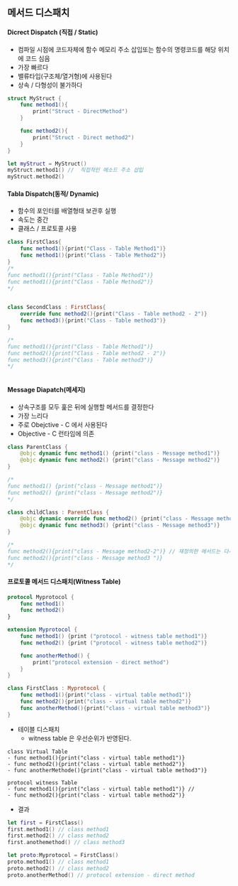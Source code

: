 ## 메서드 디스패치
#### Dicrect Dispatch (직접 / Static)
- 컴파일 시점에 코드자체에 함수 메모리 주소 삽입또는 함수의 명령코드를 해당 위치에 코드 심음
- 가장 빠르다
- 밸류타입(구조체/열거형)에 사용된다
- 상속 / 다형성이 불가하다
```swift
struct MyStruct {
	func method1(){
		print("Struct - DirectMethod")
	}

	func method2(){
		print("Struct - Direct method2")
	}
}

let myStruct = MyStruct()
myStruct.method1() //  직접적인 메소드 주소 삽입
myStruct.method2()

```
#### Tabla Dispatch(동적/ Dynamic)
- 함수의 포인터를 배열형태 보관후 실행
- 속도는 중간
- 클래스 / 프로토콜 사용
```swift
class FirstClass{
	func method1(){print("Class - Table Method1")}
	func method1(){print("Class - Table Method2")}
}
/*
func method1(){print("Class - Table Method1")}
func method1(){print("Class - Table Method2")}
*/


class SecondClass : FirstClass{
	override func method2(){print("Class - Table method2 - 2")}
	func method3(){print("Class - Table method3")}
}

/*
func method1(){print("Class - Table Method1")}
func method2(){print("Class - Table method2 - 2")}
func method3(){print("Class - Table method3")}
*/



```

#### Message Diapatch(메세지)
- 상속구조를 모두 훑은 뒤에 실행할 메서드를 결정한다
- 가장 느리다
- 주로 Obejctive - C 에서 사용된다
- Objective - C  런타임에 의존
```swift
class ParentClass {
	@objc dynamic func method1() {print("class - Message method1")}
	@objc dynamic func method2() {print("class - Message method2")} 
}

/*
func method1() {print("class - Message method1")}
func method2() {print("class - Message method2")} 
*/

class childClass : ParentClass {
	@objc dynamic override func method2() {print("class - Message method2-2")}
	@objc dynamic func method3() {print("class - Message method3")} 
}

/*
func method2(){print("class - Message method2-2")} // 재정의한 메서드는 다시 가짐
func method2(){print("class - Message method3 ")}
*/
```

#### 프로토콜 메서드 디스패치(Witness Table)

```swift
protocol Myprotocol {
	func method1()
	func method2()
}

extension Myprotocol {
	func method1() {print ("protocol - witness table method1")}
	func method2() {print ("protocol - witness table method2")}

	func anotherMethod() {
		print("protocol extension - direct method")
	}
}

class FirstClass : Myprotocol {
	func method1(){print("class - virtual table method1")}
	func method2(){print("class - virtual table method2")}
	func anotherMethod(){print("class - virtual table method3")}
}
```

- 테이블 디스패치
	-  witness table 은 우선순위가 반영된다.
```
class Virtual Table
- func method1(){print("class - virtual table method1")}
- func method2(){print("class - virtual table method2")}
- func anotherMethode(){print("class - virtual table method3")}

protocol witness Table
- func method1(){print("class - virtual table method1")} // 
- func method2(){print("class - virtual table method2")}
```

- 결과
```swift
let first = FirstClass()
first.method1() // class method1
first.method2() // class method2
first.anothemethod() // class method3

let proto:Myprotocol = FirstClass()
proto.method1() // class method1
proto.method2() // class method2
proto.anotherMethod() // protocol extension - direct method

```